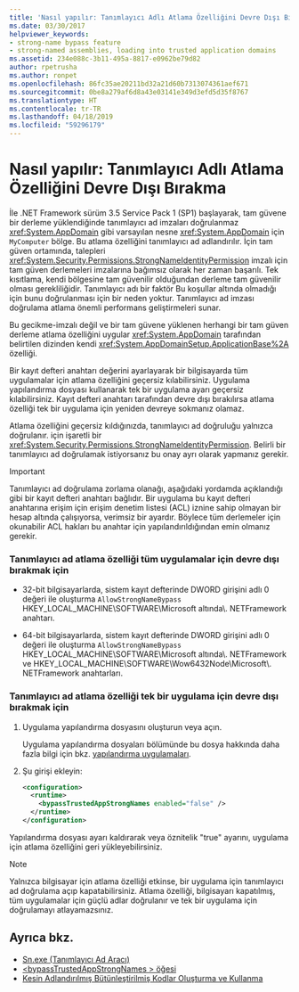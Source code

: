 ```yaml
---
title: 'Nasıl yapılır: Tanımlayıcı Adlı Atlama Özelliğini Devre Dışı Bırakma'
ms.date: 03/30/2017
helpviewer_keywords:
- strong-name bypass feature
- strong-named assemblies, loading into trusted application domains
ms.assetid: 234e088c-3b11-495a-8817-e0962be79d82
author: rpetrusha
ms.author: ronpet
ms.openlocfilehash: 86fc35ae20211bd32a21d60b7313074361aef671
ms.sourcegitcommit: 0be8a279af6d8a43e03141e349d3efd5d35f8767
ms.translationtype: HT
ms.contentlocale: tr-TR
ms.lasthandoff: 04/18/2019
ms.locfileid: "59296179"
---
```

# <a name="how-to-disable-the-strong-name-bypass-feature"></a>Nasıl yapılır: Tanımlayıcı Adlı Atlama Özelliğini Devre Dışı Bırakma
İle .NET Framework sürüm 3.5 Service Pack 1 (SP1) başlayarak, tam güvene bir derleme yüklendiğinde tanımlayıcı ad imzaları doğrulanmaz <xref:System.AppDomain> gibi varsayılan nesne <xref:System.AppDomain> için `MyComputer` bölge. Bu atlama özelliğini tanımlayıcı ad adlandırılır. İçin tam güven ortamında, talepleri <xref:System.Security.Permissions.StrongNameIdentityPermission> imzalı için tam güven derlemeleri imzalarına bağımsız olarak her zaman başarılı. Tek kısıtlama, kendi bölgesine tam güvenilir olduğundan derleme tam güvenilir olması gerekliliğidir. Tanımlayıcı adı bir faktör Bu koşullar altında olmadığı için bunu doğrulanması için bir neden yoktur. Tanımlayıcı ad imzası doğrulama atlama önemli performans geliştirmeleri sunar.  
  
 Bu gecikme-imzalı değil ve bir tam güvene yüklenen herhangi bir tam güven derleme atlama özelliğini uygular <xref:System.AppDomain> tarafından belirtilen dizinden kendi <xref:System.AppDomainSetup.ApplicationBase%2A> özelliği.  
  
 Bir kayıt defteri anahtarı değerini ayarlayarak bir bilgisayarda tüm uygulamalar için atlama özelliğini geçersiz kılabilirsiniz. Uygulama yapılandırma dosyası kullanarak tek bir uygulama ayarı geçersiz kılabilirsiniz. Kayıt defteri anahtarı tarafından devre dışı bırakılırsa atlama özelliği tek bir uygulama için yeniden devreye sokmanız olamaz.  
  
 Atlama özelliğini geçersiz kıldığınızda, tanımlayıcı ad doğruluğu yalnızca doğrulanır. için işaretli bir <xref:System.Security.Permissions.StrongNameIdentityPermission>. Belirli bir tanımlayıcı ad doğrulamak istiyorsanız bu onay ayrı olarak yapmanız gerekir.  
  
> [!IMPORTANT]
>  Tanımlayıcı ad doğrulama zorlama olanağı, aşağıdaki yordamda açıklandığı gibi bir kayıt defteri anahtarı bağlıdır. Bir uygulama bu kayıt defteri anahtarına erişim için erişim denetim listesi (ACL) iznine sahip olmayan bir hesap altında çalışıyorsa, verimsiz bir ayardır. Böylece tüm derlemeler için okunabilir ACL hakları bu anahtar için yapılandırıldığından emin olmanız gerekir.  
  
### <a name="to-disable-the-strong-name-bypass-feature-for-all-applications"></a>Tanımlayıcı ad atlama özelliği tüm uygulamalar için devre dışı bırakmak için  
  
-   32-bit bilgisayarlarda, sistem kayıt defterinde DWORD girişini adlı 0 değeri ile oluşturma `AllowStrongNameBypass` HKEY_LOCAL_MACHINE\SOFTWARE\Microsoft altında\\. NETFramework anahtarı.  
  
-   64-bit bilgisayarlarda, sistem kayıt defterinde DWORD girişini adlı 0 değeri ile oluşturma `AllowStrongNameBypass` HKEY_LOCAL_MACHINE\SOFTWARE\Microsoft altında\\. NETFramework ve HKEY_LOCAL_MACHINE\SOFTWARE\Wow6432Node\Microsoft\\. NETFramework anahtarları.  
  
### <a name="to-disable-the-strong-name-bypass-feature-for-a-single-application"></a>Tanımlayıcı ad atlama özelliği tek bir uygulama için devre dışı bırakmak için  
  
1. Uygulama yapılandırma dosyasını oluşturun veya açın.  
  
     Uygulama yapılandırma dosyaları bölümünde bu dosya hakkında daha fazla bilgi için bkz. [yapılandırma uygulamaları](../../../docs/framework/configure-apps/index.md).  
  
2. Şu girişi ekleyin:  
  
    ```xml  
    <configuration>  
      <runtime>  
        <bypassTrustedAppStrongNames enabled="false" />  
      </runtime>  
    </configuration>  
    ```  
  
 Yapılandırma dosyası ayarı kaldırarak veya öznitelik "true" ayarını, uygulama için atlama özelliğini geri yükleyebilirsiniz.  
  
> [!NOTE]
>  Yalnızca bilgisayar için atlama özelliği etkinse, bir uygulama için tanımlayıcı ad doğrulama açıp kapatabilirsiniz. Atlama özelliği, bilgisayarı kapatılmış, tüm uygulamalar için güçlü adlar doğrulanır ve tek bir uygulama için doğrulamayı atlayamazsınız.  
  
## <a name="see-also"></a>Ayrıca bkz.

- [Sn.exe (Tanımlayıcı Ad Aracı)](../../../docs/framework/tools/sn-exe-strong-name-tool.md)
- [\<bypassTrustedAppStrongNames > öğesi](../../../docs/framework/configure-apps/file-schema/runtime/bypasstrustedappstrongnames-element.md)
- [Kesin Adlandırılmış Bütünleştirilmiş Kodlar Oluşturma ve Kullanma](../../../docs/framework/app-domains/create-and-use-strong-named-assemblies.md)
